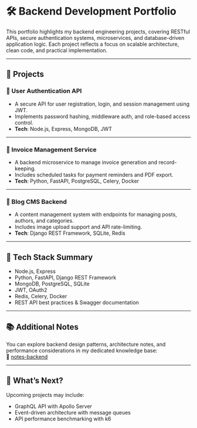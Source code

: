 # 🛠️ Backend Development Portfolio

This portfolio highlights my backend engineering projects, covering RESTful APIs, secure authentication systems, microservices, and database-driven application logic. Each project reflects a focus on scalable architecture, clean code, and practical implementation.

---

## 📡 Projects

### 🔐 User Authentication API
- A secure API for user registration, login, and session management using JWT.
- Implements password hashing, middleware auth, and role-based access control.
- **Tech**: Node.js, Express, MongoDB, JWT

---

### 🧾 Invoice Management Service
- A backend microservice to manage invoice generation and record-keeping.
- Includes scheduled tasks for payment reminders and PDF export.
- **Tech**: Python, FastAPI, PostgreSQL, Celery, Docker

---

### 📝 Blog CMS Backend
- A content management system with endpoints for managing posts, authors, and categories.
- Includes image upload support and API rate-limiting.
- **Tech**: Django REST Framework, SQLite, Redis

---

## 🧰 Tech Stack Summary

- Node.js, Express
- Python, FastAPI, Django REST Framework
- MongoDB, PostgreSQL, SQLite
- JWT, OAuth2
- Redis, Celery, Docker
- REST API best practices & Swagger documentation

---

## 📚 Additional Notes

You can explore backend design patterns, architecture notes, and performance considerations in my dedicated knowledge base:  
📘 [notes-backend](https://github.com/thelightbringer/notes-backend)

---

## 🧭 What’s Next?

Upcoming projects may include:
- GraphQL API with Apollo Server
- Event-driven architecture with message queues
- API performance benchmarking with k6
